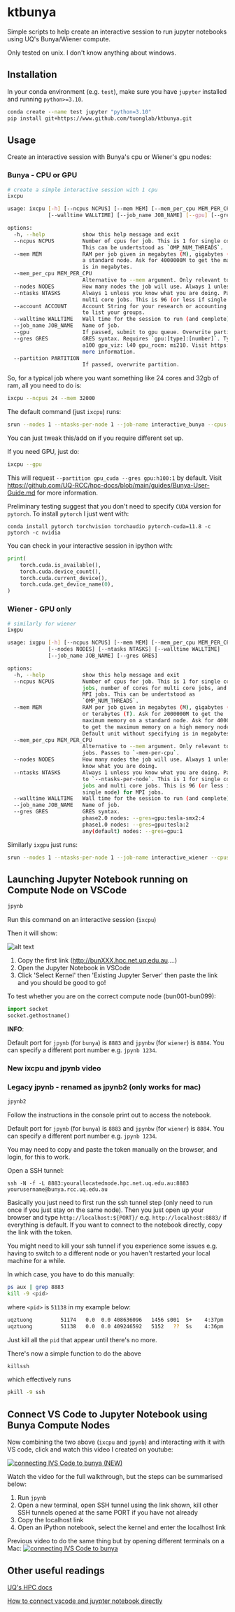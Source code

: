 # ktbunya
Simple scripts to help create an interactive session to run jupyter notebooks using UQ's Bunya/Wiener compute.

Only tested on unix. I don't know anything about windows.

## Installation

In your conda environment (e.g. `test`), make sure you have `jupyter` installed and running `python>=3.10`.
```bash
conda create --name test jupyter "python=3.10"
pip install git+https://www.github.com/tuonglab/ktbunya.git
```

## Usage

Create an interactive session with Bunya's cpu or Wiener's gpu nodes:

### Bunya - CPU or GPU
```bash
# create a simple interactive session with 1 cpu
ixcpu
```

```bash
usage: ixcpu [-h] [--ncpus NCPUS] [--mem MEM] [--mem_per_cpu MEM_PER_CPU] [--nodes NODES] [--ntasks NTASKS] [--account ACCOUNT]
             [--walltime WALLTIME] [--job_name JOB_NAME] [--gpu] [--gres GRES] [--partition PARTITION]

options:
  -h, --help            show this help message and exit
  --ncpus NCPUS         Number of cpus for job. This is 1 for single core jobs, number of cores for multi core jobs, and 1 for MPI jobs.
                        This can be undertstood as `OMP_NUM_THREADS`.
  --mem MEM             RAM per job given in megabytes (M), gigabytes (G), or terabytes (T). Ask for 2000000M to get the maximum memory on
                        a standard node. Ask for 4000000M to get the maximum memory on a high memory node. Default unit without specifying
                        is in megabytes.
  --mem_per_cpu MEM_PER_CPU
                        Alternative to --mem argument. Only relevant to MPI jobs. Passes to `-mem-per-cpu`.
  --nodes NODES         How many nodes the job will use. Always 1 unless you know what you are doing.
  --ntasks NTASKS       Always 1 unless you know what you are doing. Passes to `--ntasks-per-node`. This is 1 for single core jobs and
                        multi core jobs. This is 96 (or less if single node) for MPI jobs.
  --account ACCOUNT     Account String for your research or accounting group. All Account Strings start with `a_`. Use the `groups` command
                        to list your groups.
  --walltime WALLTIME   Wall time for the session to run (and complete).
  --job_name JOB_NAME   Name of job.
  --gpu                 If passed, submit to gpu queue. Overwrite partition with --partition.
  --gres GRES           GRES syntax. Requires `gpu:[type]:[number]`. Type options for corresponding partitions are: gpu_cuda: h100, l40,
                        a100 gpu_viz: l40 gpu_rocm: mi210. Visit https://github.com/UQ-RCC/hpc-docs/blob/main/guides/Bunya-User-Guide.md for
                        more information.
  --partition PARTITION
                        If passed, overwrite partition.
```

So, for a typical job where you want something like 24 cores and 32gb of ram, all you need to do is:

```bash
ixcpu --ncpus 24 --mem 32000
```

The default command (just `ixcpu`) runs:
```bash
srun --nodes 1 --ntasks-per-node 1 --job-name interactive_bunya --cpus-per-task 1 --mem 80000 --time 12:00:00 --partition general --account a_kelvin_tuong --pty bash
```

You can just tweak this/add on if you require different set up.

If you need GPU, just do:

```bash
ixcpu --gpu
```

This will request `--partition gpu_cuda --gres gpu:h100:1` by default. Visit https://github.com/UQ-RCC/hpc-docs/blob/main/guides/Bunya-User-Guide.md for more information.

Preliminary testing suggest that you don't need to specify `CUDA` version for `pytorch`. To install `pytorch` I just went with:
```
conda install pytorch torchvision torchaudio pytorch-cuda=11.8 -c pytorch -c nvidia
```

You can check in your interactive session in ipython with:
```python
print(
    torch.cuda.is_available(),
    torch.cuda.device_count(),
    torch.cuda.current_device(),
    torch.cuda.get_device_name(0),
)
```

### Wiener - GPU only
```bash
# similarly for wiener
ixgpu
```

```bash
usage: ixgpu [-h] [--ncpus NCPUS] [--mem MEM] [--mem_per_cpu MEM_PER_CPU]
             [--nodes NODES] [--ntasks NTASKS] [--walltime WALLTIME]
             [--job_name JOB_NAME] [--gres GRES]

options:
  -h, --help            show this help message and exit
  --ncpus NCPUS         Number of cpus for job. This is 1 for single core
                        jobs, number of cores for multi core jobs, and 1 for
                        MPI jobs. This can be undertstood as
                        `OMP_NUM_THREADS`.
  --mem MEM             RAM per job given in megabytes (M), gigabytes (G),
                        or terabytes (T). Ask for 2000000M to get the
                        maximum memory on a standard node. Ask for 4000000M
                        to get the maximum memory on a high memory node.
                        Default unit without specifying is in megabytes.
  --mem_per_cpu MEM_PER_CPU
                        Alternative to --mem argument. Only relevant to MPI
                        jobs. Passes to `-mem-per-cpu`.
  --nodes NODES         How many nodes the job will use. Always 1 unless you
                        know what you are doing.
  --ntasks NTASKS       Always 1 unless you know what you are doing. Passes
                        to `--ntasks-per-node`. This is 1 for single core
                        jobs and multi core jobs. This is 96 (or less if
                        single node) for MPI jobs.
  --walltime WALLTIME   Wall time for the session to run (and complete).
  --job_name JOB_NAME   Name of job.
  --gres GRES           GRES syntax.
                        phase2.0 nodes: --gres=gpu:tesla-smx2:4
                        phase1.0 nodes: --gres=gpu:tesla:2
                        any(default) nodes: --gres=gpu:1
```

Similarly `ixgpu` just runs:

```bash
srun --nodes 1 --ntasks-per-node 1 --job-name interactive_wiener --cpus-per-task 1 --mem 80000 --time 12:00:00 --partition gpu --gres gpu:1 --pty bash
```

## Launching Jupyter Notebook running on Compute Node on VSCode
```bash
jpynb
```
Run this command on an interactive session (`ixcpu`)

Then it will show:

![alt text](image.png)

1. Copy the first link (http://bunXXX.hpc.net.uq.edu.au....)
2. Open the Jupyter Notebook in VSCode
3. Click 'Select Kernel' then 'Existing Jupyter Server' then paste the link and you should be good to go!

To test whether you are on the correct compute node (bun001-bun099):
```py
import socket
socket.gethostname()
```
<b>INFO</b>:

Default port for `jpynb` (for `bunya`) is  `8883` and `jpynbw` (for `wiener`) is `8884`. You can specify a different port number e.g. `jpynb 1234`.

### New ixcpu and jpynb video

###

### Legacy jpynb - renamed as jpynb2 (only works for mac)

```bash
jpynb2
```

Follow the instructions in the console print out to access the notebook.

Default port for `jpynb` (for `bunya`) is  `8883` and `jpynbw` (for `wiener`) is `8884`. You can specify a different port number e.g. `jpynb 1234`.

You may need to copy and paste the token manually on the browser, and login, for this to work.

Open a SSH tunnel:

`ssh -N -f -L 8883:yourallocatednode.hpc.net.uq.edu.au:8883 yourusername@bunya.rcc.uq.edu.au`

Basically you just need to first run the ssh tunnel step (only need to run once if you just stay on the same node). Then you just open up your browser and type `http://localhost:${PORT}/` e.g. `http://localhost:8883/` if everything is default. If you want to connect to the notebook directly, copy the link with the token.

You might need to kill your ssh tunnel if you experience some issues e.g. having to switch to a different node or you haven't restarted your local machine for a while.

In which case, you have to do this manually:

```bash
ps aux | grep 8883
kill -9 <pid>
```
where `<pid>` is `51138` in my example below:

```bash
uqztuong         51174   0.0  0.0 408636096   1456 s001  S+    4:37pm   0:00.00 grep 8883
uqztuong         51138   0.0  0.0 409246592   5152   ??  Ss    4:36pm   0:00.04 ssh -N -f -L 8883:bun050.hpc.net.uq.edu.au:8883 uqztuong@bunya.rcc.uq.edu.au
````

Just kill all the `pid` that appear until there's no more.

There's now a simple function to do the above
```bash
killssh
```

which effectively runs

```bash
pkill -9 ssh
```

## Connect VS Code to Jupyter Notebook using Bunya Compute Nodes

Now combining the two above (`ixcpu` and `jpynb`) and interacting with it with VS code, click and watch this video I created on youtube:

[![connecting lVS Code to bunya (NEW)](https://img.youtube.com/vi/6TqfFZtxKYA/0.jpg)](https://www.youtube.com/watch?v=6TqfFZtxKYA)

Watch the video for the full walkthrough, but the steps can be summarised below:

1) Run `jpynb`
2) Open a new terminal, open SSH tunnel using the link shown, kill other SSH tunnels opened at the same PORT if you have not already
3) Copy the localhost link
4) Open an iPython notebook, select the kernel and enter the localhost link

Previous video to do the same thing but by opening different terminals on a Mac:
[![connecting lVS Code to bunya](https://img.youtube.com/vi/a53CsD-8sHs/0.jpg)](https://www.youtube.com/watch?v=a53CsD-8sHs)

## Other useful readings

[UQ's HPC docs](https://github.com/UQ-RCC/hpc-docs)

[How to connect vscode and juypter notebook directly](https://blog.jupyter.org/connect-to-a-jupyterhub-from-visual-studio-code-ed7ed3a31bcb)

